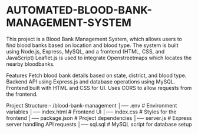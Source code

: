 # AUTOMATED-BLOOD-BANK-MANAGEMENT-SYSTEM

This project is a Blood Bank Management System, which allows users to find blood banks based on location and blood type. 
The system is built using Node.js, Express, MySQL, and a frontend (HTML, CSS, and JavaScript)
Leaflet.js is used to integrate Openstreetmaps which locates the nearby bloodbanks.

Features
Fetch blood bank details based on state, district, and blood type.
Backend API using Express.js and database operations using MySQL.
Frontend built with HTML and CSS for UI.
Uses CORS to allow requests from the frontend.

Project Structure:-
/blood-bank-management
│── .env               # Environment variables
│── index.html         # Frontend UI
│── index.css          # Styles for the frontend
│── package.json       # Project dependencies
│── server.js          # Express server handling API requests
│── sql.sql            # MySQL script for database setup
